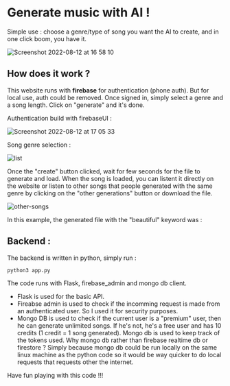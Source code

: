 # Generate music with AI !

Simple use : choose a genre/type of song you want the AI to create, and in one click boom, you have it.

![Screenshot 2022-08-12 at 16 58 10](https://user-images.githubusercontent.com/59390256/184383562-d750b3c3-715c-42cb-bff2-22b27c861fe2.png)

## How does it work ?

This website runs with **firebase** for authentication (phone auth). But for local use, auth could be removed. Once signed in, simply select a genre and a song length. Click on "generate" and it's done.

Authentication build with firebaseUI :

![Screenshot 2022-08-12 at 17 05 33](https://user-images.githubusercontent.com/59390256/184384916-4fc7afda-8011-49d8-a7e8-89f53eb2184d.png)

Song genre selection : 

![list](https://user-images.githubusercontent.com/59390256/184385621-19beec71-8467-4f6a-b4ab-72e844f92f06.gif)

Once the "create" button clicked, wait for few seconds for the file to generate and load. When the song is loaded, you can listent it directly on the website or listen to other songs that people generated with the same genre by clicking on the "other generations" button or download the file.

![other-songs](https://user-images.githubusercontent.com/59390256/184386266-8bead899-2749-4833-b466-6aca898057d7.gif)

In this example, the generated file with the "beautiful" keyword was :

## Backend :

The backend is written in python, simply run :
```
python3 app.py
```
The code runs with Flask, firebase_admin and mongo db client.
- Flask is used for the basic API.
- Fireabse admin is used to check if the incomming request is made from an authenticated user. So I used it for security purposes.
- Mongo DB is used to check if the current user is a "premium" user, then he can generate unlimited songs. If he's not, he's a free user and has 10 credits (1 credit = 1 song generated). Mongo db is used to keep track of the tokens used. Why mongo db rather than firebase realtime db or firestore ? Simply because mongo db could be run locally on the same linux machine as the python code so it would be way quicker to do local requests that requests other the internet.

Have fun playing with this code !!!
